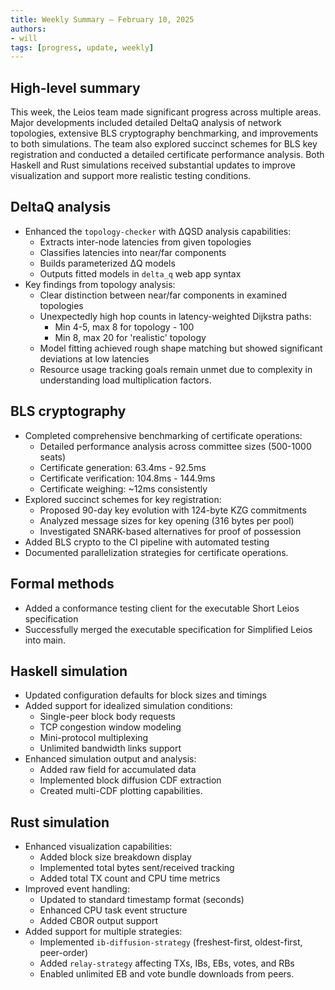 ```yaml
---
title: Weekly Summary – February 10, 2025
authors:
- will
tags: [progress, update, weekly]
---
```


## High-level summary

This week, the Leios team made significant progress across multiple areas. Major developments included detailed DeltaQ analysis of network topologies, extensive BLS cryptography benchmarking, and improvements to both simulations. The team also explored succinct schemes for BLS key registration and conducted a detailed certificate performance analysis. Both Haskell and Rust simulations received substantial updates to improve visualization and support more realistic testing conditions.

## DeltaQ analysis

- Enhanced the `topology-checker` with ΔQSD analysis capabilities:
  - Extracts inter-node latencies from given topologies
  - Classifies latencies into near/far components
  - Builds parameterized ΔQ models
  - Outputs fitted models in `delta_q` web app syntax
- Key findings from topology analysis:
  - Clear distinction between near/far components in examined topologies
  - Unexpectedly high hop counts in latency-weighted Dijkstra paths:
    - Min 4-5, max 8 for topology - 100
    - Min 8, max 20 for 'realistic' topology
  - Model fitting achieved rough shape matching but showed significant deviations at low latencies
  - Resource usage tracking goals remain unmet due to complexity in understanding load multiplication factors.
  
## BLS cryptography

- Completed comprehensive benchmarking of certificate operations:
  - Detailed performance analysis across committee sizes (500-1000 seats)
  - Certificate generation: 63.4ms - 92.5ms
  - Certificate verification: 104.8ms - 144.9ms
  - Certificate weighing: ~12ms consistently
- Explored succinct schemes for key registration:
  - Proposed 90-day key evolution with 124-byte KZG commitments
  - Analyzed message sizes for key opening (316 bytes per pool)
  - Investigated SNARK-based alternatives for proof of possession
- Added BLS crypto to the CI pipeline with automated testing
- Documented parallelization strategies for certificate operations.

## Formal methods

- Added a conformance testing client for the executable Short Leios specification
- Successfully merged the executable specification for Simplified Leios into main.

## Haskell simulation

- Updated configuration defaults for block sizes and timings
- Added support for idealized simulation conditions:
  - Single-peer block body requests
  - TCP congestion window modeling
  - Mini-protocol multiplexing
  - Unlimited bandwidth links support
- Enhanced simulation output and analysis:
  - Added raw field for accumulated data
  - Implemented block diffusion CDF extraction
  - Created multi-CDF plotting capabilities.

## Rust simulation

- Enhanced visualization capabilities:
  - Added block size breakdown display
  - Implemented total bytes sent/received tracking
  - Added total TX count and CPU time metrics
- Improved event handling:
  - Updated to standard timestamp format (seconds)
  - Enhanced CPU task event structure
  - Added CBOR output support
- Added support for multiple strategies:
  - Implemented `ib-diffusion-strategy` (freshest-first, oldest-first, peer-order)
  - Added `relay-strategy` affecting TXs, IBs, EBs, votes, and RBs
  - Enabled unlimited EB and vote bundle downloads from peers. 
